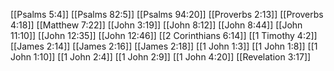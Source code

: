 [[Psalms 5:4]]
[[Psalms 82:5]]
[[Psalms 94:20]]
[[Proverbs 2:13]]
[[Proverbs 4:18]]
[[Matthew 7:22]]
[[John 3:19]]
[[John 8:12]]
[[John 8:44]]
[[John 11:10]]
[[John 12:35]]
[[John 12:46]]
[[2 Corinthians 6:14]]
[[1 Timothy 4:2]]
[[James 2:14]]
[[James 2:16]]
[[James 2:18]]
[[1 John 1:3]]
[[1 John 1:8]]
[[1 John 1:10]]
[[1 John 2:4]]
[[1 John 2:9]]
[[1 John 4:20]]
[[Revelation 3:17]]
